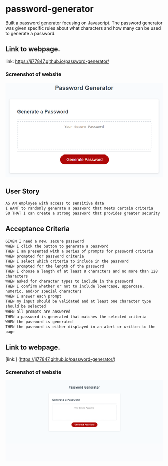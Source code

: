 # password-generator

Built a password generator focusing on Javascript. The password generator was given specific rules about what characters and how many can be used to generate a password.

## Link to webpage.

link: https://jj77847.github.io/password-generator/

### Screenshot of website

![website](./assets/password-generator-screenshot.png)

## User Story

```
AS AN employee with access to sensitive data
I WANT to randomly generate a password that meets certain criteria
SO THAT I can create a strong password that provides greater security
```

## Acceptance Criteria

```
GIVEN I need a new, secure password
WHEN I click the button to generate a password
THEN I am presented with a series of prompts for password criteria
WHEN prompted for password criteria
THEN I select which criteria to include in the password
WHEN prompted for the length of the password
THEN I choose a length of at least 8 characters and no more than 128 characters
WHEN asked for character types to include in the password
THEN I confirm whether or not to include lowercase, uppercase, numeric, and/or special characters
WHEN I answer each prompt
THEN my input should be validated and at least one character type should be selected
WHEN all prompts are answered
THEN a password is generated that matches the selected criteria
WHEN the password is generated
THEN the password is either displayed in an alert or written to the page
```

## Link to webpage.

[link:] (https://jj77847.github.io/password-generator/)

### Screenshot of website

![website](assets/images/password-generator-screenshot.png)
